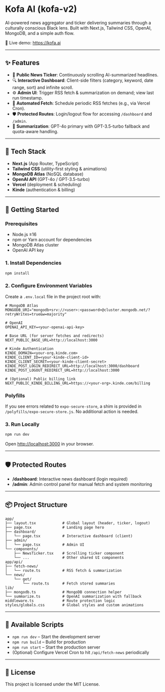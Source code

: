 # Kofa AI (kofa-v2)

AI-powered news aggregator and ticker delivering summaries through a culturally conscious Black lens. Built with Next.js, Tailwind CSS, OpenAI, MongoDB, and a simple auth flow.

🚀 Live demo: https://kofa.ai

---

## ✨ Features

- 📰 **Public News Ticker**: Continuously scrolling AI-summarized headlines.
- 🔍 **Interactive Dashboard**: Client-side filters (category, keyword, date range, sort) and infinite scroll.
- ⚙️ **Admin UI**: Trigger RSS fetch & summarization on demand; view last run timestamp.
- 🔄 **Automated Fetch**: Schedule periodic RSS fetches (e.g., via Vercel Cron).
- 🛡 **Protected Routes**: Login/logout flow for accessing `/dashboard` and `/admin`.
- 🤖 **Summarization**: GPT-4o primary with GPT-3.5-turbo fallback and quota-aware handling.

---

## 🧱 Tech Stack

- **Next.js** (App Router, TypeScript)
- **Tailwind CSS** (utility-first styling & animations)
- **MongoDB Atlas** (NoSQL database)
- **OpenAI API** (GPT-4o / GPT-3.5-turbo)
- **Vercel** (deployment & scheduling)
- **Kinde** (authentication & billing)

---

## 🚀 Getting Started

### Prerequisites
- Node.js ≥16
- npm or Yarn account for dependencies
- MongoDB Atlas cluster
- OpenAI API key

### 1. Install Dependencies
```bash
npm install
```

### 2. Configure Environment Variables

Create a `.env.local` file in the project root with:

```env
# MongoDB Atlas  
MONGODB_URI="mongodb+srv://<user>:<password>@cluster.mongodb.net/?retryWrites=true&w=majority"

# OpenAI  
OPENAI_API_KEY=<your-openai-api-key>

# Base URL (for server fetches and redirects)  
NEXT_PUBLIC_BASE_URL=http://localhost:3000

# Kinde Authentication  
KINDE_DOMAIN=<your-org.kinde.com>  
KINDE_CLIENT_ID=<your-kinde-client-id>  
KINDE_CLIENT_SECRET=<your-kinde-client-secret>  
KINDE_POST_LOGIN_REDIRECT_URL=http://localhost:3000/dashboard  
KINDE_POST_LOGOUT_REDIRECT_URL=http://localhost:3000

# (Optional) Public billing link  
NEXT_PUBLIC_KINDE_BILLING_URL=https://<your-org>.kinde.com/billing
```

### Polyfills

If you see errors related to `expo-secure-store`, a shim is provided in `/polyfills/expo-secure-store.js`. No additional action is needed.

### 3. Run Locally
```bash
npm run dev
```
Open [http://localhost:3000](http://localhost:3000) in your browser.

---

## 🛡 Protected Routes

- **/dashboard**: Interactive news dashboard (login required)
- **/admin**: Admin control panel for manual fetch and system monitoring

---

## 📦 Project Structure

```
app/
├── layout.tsx            # Global layout (header, ticker, logout)
├── page.tsx              # Landing page hero
├── dashboard/
│   └── page.tsx          # Interactive dashboard (client)
├── admin/
│   └── page.tsx          # Admin UI
└── components/
    ├── NewsTicker.tsx    # Scrolling ticker component
    └── ...               # Other shared UI components
app/api/
├── fetch-news/
│   └── route.ts          # RSS fetch & summarization
└── news/
    └── get/
        └── route.ts      # Fetch stored summaries
lib/
├── mongodb.ts            # MongoDB connection helper
└── summarize.ts          # OpenAI summarization with fallback
middleware.ts             # Route protection logic
styles/globals.css        # Global styles and custom animations
```

---

## 📝 Available Scripts

- `npm run dev` – Start the development server  
- `npm run build` – Build for production  
- `npm run start` – Start the production server  
- (Optional) Configure Vercel Cron to hit `/api/fetch-news` periodically

---

## 📄 License

This project is licensed under the MIT License.
